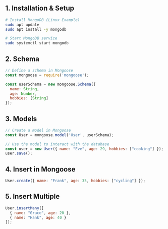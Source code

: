 ## 1. Installation & Setup

```bash
# Install MongoDB (Linux Example)
sudo apt update
sudo apt install -y mongodb

# Start MongoDB service
sudo systemctl start mongodb
```

## 2. Schema

```javascript
// Define a schema in Mongoose
const mongoose = require('mongoose');

const userSchema = new mongoose.Schema({
  name: String,
  age: Number,
  hobbies: [String]
});
```

## 3. Models

```javascript
// Create a model in Mongoose
const User = mongoose.model('User', userSchema);

// Use the model to interact with the database
const user = new User({ name: "Eve", age: 29, hobbies: ["cooking"] });
user.save();
```

## 4. Insert in Mongoose

```javascript
User.create({ name: "Frank", age: 35, hobbies: ["cycling"] });
```

## 5. Insert Multiple

```javascript
User.insertMany([
  { name: "Grace", age: 20 },
  { name: "Hank", age: 40 }
]);
```

